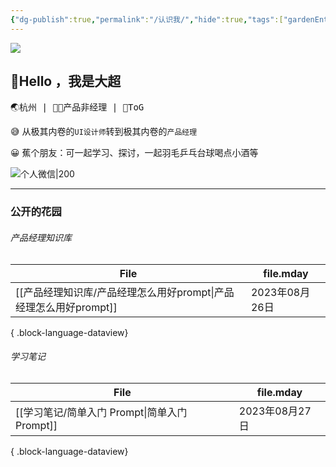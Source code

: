 ```yaml
---
{"dg-publish":true,"permalink":"/认识我/","hide":true,"tags":["gardenEntry"],"noteIcon":"","created":"2023-08-20T15:43:41.343+08:00","updated":"2023-09-15T22:12:05.210+08:00"}
---
```


![](https://s2.loli.net/2023/08/26/sOjVklCpUMTu17v.png)
## 👋Hello ，我是大超

<kbd>🌏杭州   |  👨‍💻产品非经理  | 🤵ToG</kbd>


😅 从极其内卷的`UI设计师`转到极其内卷的`产品经理`

😀 蕉个朋友：可一起学习、探讨，一起羽毛乒乓台球喝点小酒等

![个人微信|200](https://s2.loli.net/2023/08/23/L6nKkcS5ImzMXOE.png)

---

### 公开的花园
###### 产品经理知识库
| File                                          | file.mday    |
| --------------------------------------------- | ------------ |
| [[产品经理知识库/产品经理怎么用好prompt\|产品经理怎么用好prompt]] | 2023年08月26日  |

{ .block-language-dataview}


###### 学习笔记
| File                                 | file.mday    |
| ------------------------------------ | ------------ |
| [[学习笔记/简单入门 Prompt\|简单入门 Prompt]] | 2023年08月27日  |

{ .block-language-dataview}
